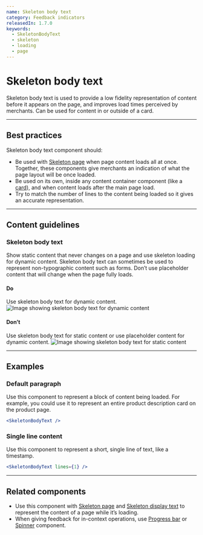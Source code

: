 ```yaml
---
name: Skeleton body text
category: Feedback indicators
releasedIn: 1.7.0
keywords:
  - SkeletonBodyText
  - skeleton
  - loading
  - page
---
```


# Skeleton body text

Skeleton body text is used to provide a low fidelity representation of content before it appears on the page, and improves load times perceived by merchants. Can be used for content in or outside of a card.

---

## Best practices

Skeleton body text component should:

- Be used with [Skeleton page](https://polaris.shopify.com/components/feedback-indicators/skeleton-page) when page content loads all at once. Together, these components give merchants an indication of what the page layout will be once loaded.
- Be used on its own, inside any content container component (like a [card](https://polaris.shopify.com/components/structure/card)), and when content loads after the main page load.
- Try to match the number of lines to the content being loaded so it gives an accurate representation.

---

## Content guidelines

### Skeleton body text

Show static content that never changes on a page and use skeleton loading for dynamic content. Skeleton body text can sometimes be used to represent non-typographic content such as forms. Don’t use placeholder content that will change when the page fully loads.

<!-- usageblock -->

#### Do

Use skeleton body text for dynamic content.
![Image showing skeleton body text for dynamic content](https://polaris.shopify.com/public_images/skeleton/do-use-skeleton-body-for-dynamic-content@2x.png)

#### Don’t

Use skeleton body text for static content or use placeholder content for dynamic content.
![Image showing skeleton body text for static content](https://polaris.shopify.com/public_images/skeleton/dont-use-skeleton-body-for-static-or-placeholder-for-dynamic-text@2x.png)

<!-- end -->

---

## Examples

### Default paragraph

Use this component to represent a block of content being loaded. For example, you could use it to represent an entire product description card on the product page.

```jsx
<SkeletonBodyText />
```

### Single line content

Use this component to represent a short, single line of text, like a timestamp.

```jsx
<SkeletonBodyText lines={1} />
```

---

## Related components

- Use this component with [Skeleton page](https://polaris.shopify.com/components/feedback-indicators/skeleton-page) and [Skeleton display text](https://polaris.shopify.com/components/feedback-indicators/skeleton-display-text) to represent the content of a page while it’s loading.
- When giving feedback for in-context operations, use [Progress bar](https://polaris.shopify.com/components/feedback-indicators/progress-bar) or [Spinner](https://polaris.shopify.com/components/feedback-indicators/spinner) component.
